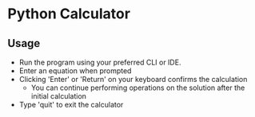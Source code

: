 # Python Calculator

## Usage

- Run the program using your preferred CLI or IDE.
- Enter an equation when prompted
- Clicking 'Enter' or 'Return' on your keyboard confirms the calculation
  - You can continue performing operations on the solution after the initial calculation
- Type 'quit' to exit the calculator
